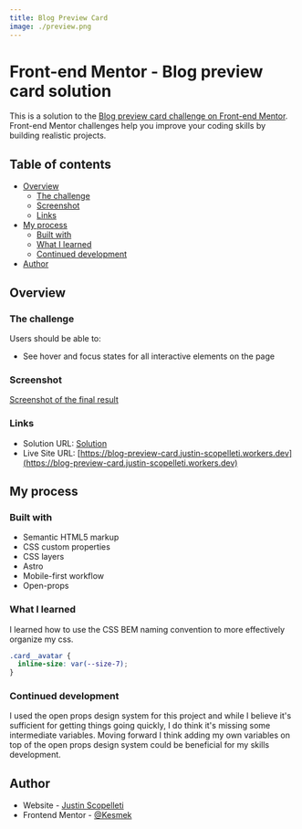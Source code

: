 ```yaml
---
title: Blog Preview Card
image: ./preview.png
---
```


# Front-end Mentor - Blog preview card solution

This is a solution to the
[Blog preview card challenge on Front-end Mentor](https://www.frontendmentor.io/challenges/blog-preview-card-ckPaj01IcS).
Front-end Mentor challenges help you improve your coding skills by building
realistic projects.

## Table of contents

- [Overview](#overview)
  - [The challenge](#the-challenge)
  - [Screenshot](#screenshot)
  - [Links](#links)
- [My process](#my-process)
  - [Built with](#built-with)
  - [What I learned](#what-i-learned)
  - [Continued development](#continued-development)
- [Author](#author)

## Overview

### The challenge

Users should be able to:

- See hover and focus states for all interactive elements on the page

### Screenshot

[Screenshot of the final result](./result-screenshot.png)

### Links

- Solution URL:
  [Solution](https://www.frontendmentor.io/solutions/blog-preview-card-component-wLRW8WRaD9)
- Live Site URL:
  [https://blog-preview-card.justin-scopelleti.workers.dev](https://blog-preview-card.justin-scopelleti.workers.dev)

## My process

### Built with

- Semantic HTML5 markup
- CSS custom properties
- CSS layers
- Astro
- Mobile-first workflow
- Open-props

### What I learned

I learned how to use the CSS BEM naming convention to more effectively organize
my css.

```css
.card__avatar {
  inline-size: var(--size-7);
}
```

### Continued development

I used the open props design system for this project and while I believe it's
sufficient for getting things going quickly, I do think it's missing some
intermediate variables. Moving forward I think adding my own variables on top of
the open props design system could be beneficial for my skills development.

## Author

- Website - [Justin Scopelleti](https://justin-scopelleti.com/)
- Frontend Mentor - [@Kesmek](https://www.frontendmentor.io/profile/Kesmek)
